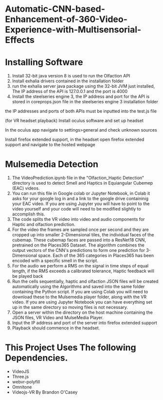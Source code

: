 # Automatic-CNN-based-Enhancement-of-360-Video-Experience-with-Multisensorial-Effects

# Installing Software 

1. Install 32-bit java version 8 is used to run the Olfaction API
2. Install exhalia drivers contained in the installation folder  
3. run the exhalia server java package using the 32-bit JVM just installed, The IP address of the 
API is 127.0.0.1 and the port is 4000
4. Install the steelseries engine 3, the IP address and port 
for the API is stored in coreprops.json file in the steelseries engine 3 installation folder

the IP addresses and ports of both APIs must be inputted into the test.js file

(for VR headset playback)
Install oculus software and set up headset

In the oculus app navigate to settings>general and check unknown sources

Install firefox extended support, in the headset open firefox extended support and navigate to the hosted webpage

# Mulsemedia Detection

1.  The VideoPrediction.ipynb file in the "Olfaction_Haptic Detection" directory is used to detect Smell and Haptics in Equiangular Cubemep (EAC) videos.
2.  You can run this file in Google colab or Jupyter Notebook, in Colab it asks for your google log in and a link to the google drive containinig your EAC video. If you are using Jupyter you will have to point to the video yourself and your code will need to be modified slightly to accomplish this.
3.  The code splits the VR video into video and audio components for Haptic and olfaction prediction.
4.  For the video the frames are sampled once per second and they are cropped up into smaller 2-Dimensional tiles, the individual faces of the cubemap. These cubemap faces are passed into a ResNet18 CNN, pretrained on the Places365 Dataset. The algorithm combines the output vectors of the CNN's predictions to form one prediction for 3-Dimensional space. Each of the 365 categories in Places365 has been encoded with a specific smell in the script. 
5.  For the audio we perform a RMS on the signal in time steps of equal length, if the RMS exceeds a calibrated tolerance, Haptic feedback will be played back
6.  Run the cells sequentially, haptic and olfaction JSON files will be created automatically using the Algorithms and saved into the same folder containing the Python script. If you are using Colab you will need to download these to the Mulsemedia player folder, along with the VR video. If you are using Jupyter Notebook you can have everything set up in the same directory so moving files is not necessary.
7.  Open a server within the directory on the host machine containing the JSON files, VR Video and MulseMedia Player.
8.  Input the IP address and port of the server into firefox extended support
9.  Playback should commence in the headset.

# This Project Uses The following Dependencies.

* VideoJS
* Three.js
* webvr-polyfill
* Omnitone
* Videojs-VR By Brandon O'Casey
